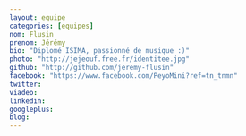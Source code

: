 ```yaml
---
layout: equipe
categories: [equipes]
nom: Flusin
prenom: Jérémy
bio: "Diplomé ISIMA, passionné de musique :)"
photo: "http://jejeouf.free.fr/identitee.jpg"
github: "http://github.com/jeremy-flusin"
facebook: "https://www.facebook.com/PeyoMini?ref=tn_tnmn"
twitter: 
viadeo: 
linkedin:
googleplus:
blog:
---
```

